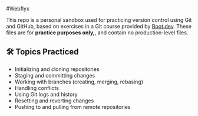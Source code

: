 #Webflyx

This repo is a personal sandbox used for practicing version control using Git and GitHub, based on exercises in a Git course provided by [Boot.dev](https://boot.dev/). These files are for **practice purposes only,**, and contain no production-level files. 

## 🛠 Topics Practiced
- Initializing and cloning repositories
- Staging and committing changes
- Working with branches (creating, merging, rebasing)
- Handling conflicts
- Using Git logs and history
- Resetting and reverting changes
- Pushing to and pulling from remote repositories

